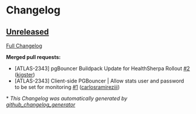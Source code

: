 # Changelog

## [Unreleased](https://github.com/healthsherpa/heroku-buildpack-pgbouncer/tree/HEAD)

[Full Changelog](https://github.com/healthsherpa/heroku-buildpack-pgbouncer/compare/8cfdd9645cfc251b77a8d28ff575f087c39ab70d...HEAD)

**Merged pull requests:**

- \[ATLAS-2343\] pgBouncer Buildpack Update for HealthSherpa Rollout [\#2](https://github.com/healthsherpa/heroku-buildpack-pgbouncer/pull/2) ([kigster](https://github.com/kigster))
- \[ATLAS-2343\] Client-side PGBouncer | Allow stats user and password to be set for monitoring [\#1](https://github.com/healthsherpa/heroku-buildpack-pgbouncer/pull/1) ([carlosramireziii](https://github.com/carlosramireziii))


\* *This Changelog was automatically generated by [github_changelog_generator](https://github.com/github-changelog-generator/github-changelog-generator)*
